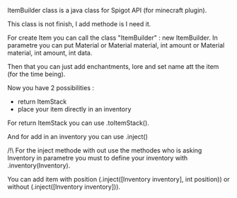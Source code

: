 ItemBuilder class is a java class for Spigot API (for minecraft plugin).

This class is not finish, I add methode is I need it.

For create Item you can call the class "ItemBuilder" : new ItemBuilder.
In parametre you can put Material or Material material, int amount or Material material, int amount, int data.

Then that you can just add enchantments, lore and set name att the item (for the time being).

Now you have 2 possibilities :
- return ItemStack
- place your item directly in an inventory

For return ItemStack you can use .toItemStack().

And for add in an inventory you can use .inject()

/!\ For the inject methode with out use the methodes who is asking Inventory in parametre you must to define your inventory with .inventory(Inventory).

You can add item with position (.inject([Inventory inventory], int position)) or without (.inject([Inventory inventory])).
